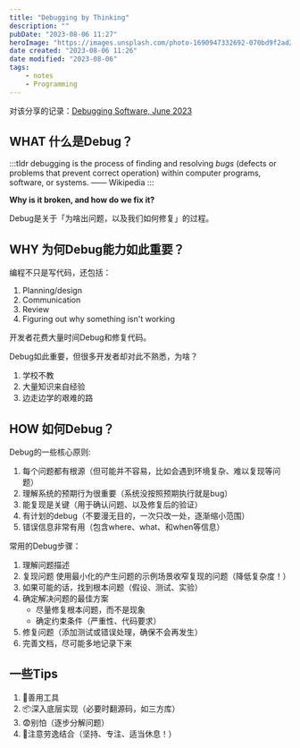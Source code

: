 ```yaml
---
title: "Debugging by Thinking"
description: ""
pubDate: "2023-08-06 11:27"
heroImage: "https://images.unsplash.com/photo-1690947332692-070bd9f2ad2e?crop=entropy&cs=srgb&fm=jpg&ixid=M3wzNjM5Nzd8MHwxfHJhbmRvbXx8fHx8fHx8fDE2OTEyOTI0NTl8&ixlib=rb-4.0.3&q=85"
date created: "2023-08-06 11:26"
date modified: "2023-08-06"
tags:
    - notes
    - Programming
---
```


对该分享的记录：[Debugging Software, June 2023](https://blog.isquaredsoftware.com/presentations/2023-06-debugging-js/?slideIndex=0&stepIndex=0)

## WHAT 什么是Debug？

:::tldr
debugging is the process of finding and resolving _bugs_ (defects or problems that prevent correct operation) within computer programs, software, or systems.
—— Wikipedia
:::

**Why is it broken, and how do we fix it?**

Debug是关于「为啥出问题，以及我们如何修复」的过程。

## WHY 为何Debug能力如此重要？

编程不只是写代码，还包括：
1. Planning/design
2. Communication
3. Review
4. Figuring out why something isn't working

开发者花费大量时间Debug和修复代码。

Debug如此重要，但很多开发者却对此不熟悉，为啥？
1. 学校不教
2. 大量知识来自经验
3. 边走边学的艰难的路

## HOW 如何Debug？

Debug的一些核心原则:
1. 每个问题都有根源（但可能并不容易，比如会遇到环境复杂、难以复现等问题）
2. 理解系统的预期行为很重要（系统没按照预期执行就是bug）
3. 能复现是关键（用于确认问题、以及修复后的验证）
4. 有计划的debug（不要漫无目的，一次只改一处，逐渐缩小范围）
5. 错误信息非常有用（包含where、what、和when等信息）

常用的Debug步骤：
1. 理解问题描述
2. 复现问题
   使用最小化的产生问题的示例场景收窄复现的问题（降低复杂度！）
3. 如果可能的话，找到根本问题（假设、测试、实验）
4. 确定解决问题的最佳方案
   - 尽量修复根本问题，而不是现象
   - 确定约束条件（严重性、代码要求）
5. 修复问题（添加测试或错误处理，确保不会再发生）
6. 完善文档，尽可能多地记录下来

## 一些Tips

1. 🔧善用工具
2. 📦深入底层实现（必要时翻源码，如三方库）
3. 😨别怕（逐步分解问题）
4. 🧘注意劳逸结合（坚持、专注、适当休息！）


